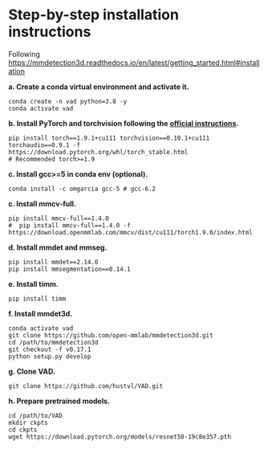 # Step-by-step installation instructions

Following https://mmdetection3d.readthedocs.io/en/latest/getting_started.html#installation



**a. Create a conda virtual environment and activate it.**
```shell
conda create -n vad python=3.8 -y
conda activate vad
```

**b. Install PyTorch and torchvision following the [official instructions](https://pytorch.org/).**
```shell
pip install torch==1.9.1+cu111 torchvision==0.10.1+cu111 torchaudio==0.9.1 -f https://download.pytorch.org/whl/torch_stable.html
# Recommended torch>=1.9
```

**c. Install gcc>=5 in conda env (optional).**
```shell
conda install -c omgarcia gcc-5 # gcc-6.2
```

**c. Install mmcv-full.**
```shell
pip install mmcv-full==1.4.0
#  pip install mmcv-full==1.4.0 -f https://download.openmmlab.com/mmcv/dist/cu111/torch1.9.0/index.html
```

**d. Install mmdet and mmseg.**
```shell
pip install mmdet==2.14.0
pip install mmsegmentation==0.14.1
```

**e. Install timm.**
```shell
pip install timm
```

**f. Install mmdet3d.**
```shell
conda activate vad
git clone https://github.com/open-mmlab/mmdetection3d.git
cd /path/to/mmdetection3d
git checkout -f v0.17.1
python setup.py develop
```

**g. Clone VAD.**
```shell
git clone https://github.com/hustvl/VAD.git
```

**h. Prepare pretrained models.**
```shell
cd /path/to/VAD
mkdir ckpts
cd ckpts 
wget https://download.pytorch.org/models/resnet50-19c8e357.pth
```
